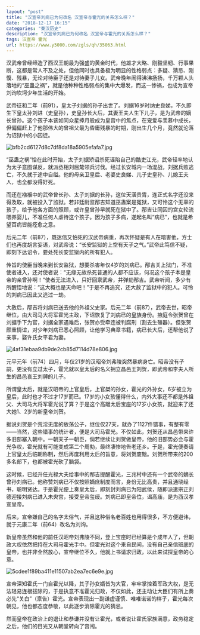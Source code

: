```yaml
---
layout: "post"
title: "汉宣帝刘病已为何改名 汉宣帝与霍光的关系怎么样？"
date: "2018-12-17 16:15"
categories: "秦汉历史"
description: "汉宣帝刘病已为何改名 汉宣帝与霍光的关系怎么样？"
tags: 汉宣帝 霍光
url: https://www.y5000.com/zgls/qh/35063.html
---
```






汉武帝曾经缔造了西汉王朝最为强盛的黄金时代，他雄才大略、刚毅坚韧、行事果断，这都是常人不及之处，但他同时也具备极为明显的性格弱点：多疑、猜忌、刚愎、残暴，无论对待臣子还是对待妻子儿女。武帝晚年闹得沸沸扬扬，千万颗人头落地的“巫蛊之祸”，就是他种种性格弱点的集中大爆发，而这一惨祸，也成为宣帝刘询坎坷少年生活的开始。

武帝征和二年（前91），皇太子刘据的孙子出世了。刘据16岁时纳史良娣，不久即生下皇太孙刘进（史皇孙），史皇孙长大后，其妻王夫人生下儿子，是为武帝的嫡长曾孙。这个孩子本该如同众星捧月般成为皇宫中的焦点，在宠爱与羡慕中成长，但偏偏赶上了他那伟大的曾祖父最为昏庸残暴的时期，刚出生几个月，竟然就沦落为诏狱中的小囚徒。

![bfb2cd6127d8c7df8da18a5905efafa7.jpg](https://img.y5000.com/uploads/allimg/181018/bfb2cd6127d8c7df8da18a5905efafa7.jpg)

“巫蛊之祸”恰在此时开始，太子刘据矫诏杀死诬陷自己的酷吏江充，武帝轻率地认为太子意图谋反，就派丞相刘屈氂领兵讨伐。经过长安城内一场混战，刘据兵败逃亡，不久就于途中自缢。他的母亲卫皇后、老婆史良娣、儿子史皇孙、儿媳王夫人，也全都没得好死。

而还在襁褓中的武帝曾长孙、太子刘据的长孙，这位天潢贵胄，连正式名字还没来得及取，就被投入了监狱。若非廷尉监邴吉知道巫蛊案是冤狱，又可怜这个无辜的孩子，给予他各方面的照顾，或许皇曾孙早就死在狱中了。邴吉让同囚的宫女轮流喂养婴儿，不准任何人虐待这个孩子。因为孩子多病，遂起名叫“病已”，也就是希望百病皆能痊愈之意。

后元二年（前87），既迷信又怕死的汉武帝病重，再次怀疑是有人在暗害他，方士们也再度胡言妄语，对武帝说：“长安监狱的上空有天子之气。”武帝此笃信不疑，即刻下达诏令，要处死长安监狱内的所有犯人。

传旨的使臣当晚来到长安监狱，想要杀害年仅4岁的刘病已。邴吉关上狱门，不准使者进入，还对使者说：“无缘无故杀死普通的人都不应该，何况这个孩子本是皇帝的亲曾孙啊！”使者无法进入，只好回禀武帝，并弹劾邴吉。武帝听闻，多少有所醒悟地说：“这大概也是天命吧！”于是不再追究，还大赦了监狱中的犯人。可怜的刘病已因此又逃过一劫。

大赦后，邴吉将刘病已送去他的外祖父史家。后元二年（前87），武帝去世，昭帝继位，由大司马大将军霍光主政，下诏恢复了刘病已的皇族身份。掖庭令张贺曾在刘据手下为官，刘据全家遇难后，张贺亦受牵连被判腐刑（割去生殖器）。但张贺颇重情谊，对少年刘病已悉心照顾，让他学习典章书籍，病已长大后，还帮他说了亲事，娶许氏女平君为妻。

![4af31ebaa9db9de2cb85d7114d78e806.jpg](https://img.y5000.com/uploads/allimg/181018/4af31ebaa9db9de2cb85d7114d78e806.jpg)

元平元年（前74）四月，年仅21岁的汉昭帝刘弗陵突然暴病身亡。昭帝没有子嗣，更没有立过太子，霍光就以皇太后的名义拥立昌邑王刘贺，即武帝和李夫人所生的昌邑哀王刘髆的儿子。

所谓皇太后，就是汉昭帝的上官皇后，上官桀的孙女，霍光的外孙女，6岁被立为皇后，此时也才不过才17岁而已。17岁的小女孩懂得什么，内外大事还不都是外祖父、大司马大将军霍光说了算？于是这个高踞太后宝座的17岁小女孩，就迎来了还大她1、2岁的新皇帝刘贺。

据说刘贺是个荒淫无度的放荡公子，继位仅27天，就办了1127件错事，有整有零——当然，这些错事的统计者，便是大司马霍光。不仅如此，刘贺还从昌邑带来许多旧部塞入朝中。一朝天子一朝臣，倘若继续让刘贺做皇帝，他的旧部势必会与霍光争权，霍光就有可能变成第二个周勃，最终凄惨地告老还乡。于是，霍光便奏请上官皇太后临朝称制，然后再度利用太后的旨意，将刘贺废黜。刘贺所带来的200多名部下，也都被霍光砍了脑袋。

这时候，已经升任光禄大夫给事中的邴吉提醒霍光，三兆村中还有一个武帝的嫡长曾孙刘病已。他称赞刘病已不仅按照嫡庶制度而言，身份无比高贵，并且通晓经书，聪明贤达。于是霍光便上奏皇太后，即刻封刘病已为阳武侯，随即派遣宗正刘德迎接刘病已进入未央宫，接受皇帝玺绶。刘病已即皇帝位，谒高庙，是为西汉孝宣皇帝。

后来，宣帝嫌自己的名字太俗气，并且这种俗名老百姓也用得很多，不方便避讳，就于元康二年（前64）改名为刘询。

新皇帝虽然和他的前任汉昭帝刘弗陵不同，登上宝座时已经算是个成年人了，但朝政大权依然把持在大司马霍光手中。但霍光对这个来自民间，没有自己亲信班底的皇帝，也并非全然放心，宣帝继位不久，他就上书请求归政，以此来试探皇帝的心意。

![5cdee1f89ba411e11507ab2ea7ec6e9e.jpg](https://img.y5000.com/uploads/allimg/181018/5cdee1f89ba411e11507ab2ea7ec6e9e.jpg)

宣帝深知霍氏一门自霍光以降，其子孙女婿皆为大官，牢牢掌控着军政大权，是无法轻易连根拔除的，于是执意不准霍光归政，不仅如此，还主动让大臣们有所上奏必先“关白”（禀告）霍光。宣帝表现出一副谦虚谨慎、唯唯诺诺的样子，霍光每次朝见，他也都态度恭敬，以此逐步消除霍光的猜忌。

然而皇帝在政治上的退让和恭谦并没有让霍光，或者说让霍氏家族满意，政务稳定之后，他们的目光又从朝堂转向了宫闱。  

